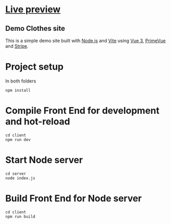 # [Live preview](https://demo-clothes.onrender.com)

## Demo Clothes site

This is a simple demo site built with [Node.js](https://nodejs.org) and [Vite](https://vitejs.dev) using [Vue 3](https://v3.vuejs.org), [PrimeVue](https://primevue.org/) and [Stripe](https://stripe.com).

# Project setup
In both folders
```
npm install
```
# Compile Front End for development and hot-reload
```
cd client
npm run dev
```
# Start Node server
```
cd server
node index.js
```
# Build Front End for Node server
```
cd client
npm run build
```
